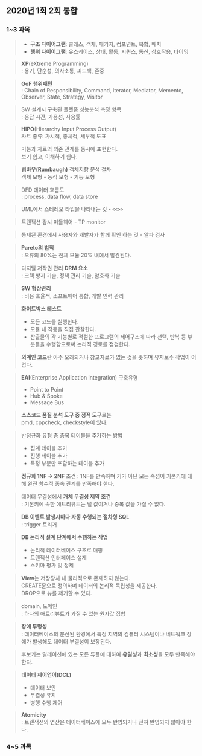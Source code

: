 ## 2020년 1회 2회 통합
### 1~3 과목
> - **구조 다이어그램**: 클래스, 객체, 패키지, 컴포넌트, 복합, 배치  
> - **행위 다이어그램**: 유스케이스, 상태, 활동, 시퀸스, 통신, 상호작용, 타이밍


> **XP**(eXtreme Programming)  
> : 용기, 단순성, 의사소통, 피드백, 존중


> **GoF 행위패턴**  
> : Chain of Responsibility, Command, Iterator, Mediator, Memento, Observer, State, Strategy, Visitor


> SW 설계시 구축된 플랫폼 성능분석 측정 항목  
> : 응답 시간, 가용성, 사용률


> **HIPO**(Hierarchy Input Process Output)  
> 차트 종류: 가시적, 총체적, 세부적 도표  
> 
> 기능과 자료의 의존 관계를 동시에 표현한다.  
> 보기 쉽고, 이해하기 쉽다.


> **럼바우(Rumbaugh)** 객체지향 분석 절차  
> 객체 모형 - 동적 모형 - 기능 모형


> DFD 데이터 흐름도  
> : process, data flow, data store


> UML에서 스테레오 타입을 나타내는 것 - `<<>>`


> 트랜잭션 감시 미들웨어 - TP monitor


> 통제된 환경에서 사용자와 개발자가 함께 확인 하는 것 - 알파 검사


> **Pareto의 법칙**  
> : 오류의 80%는 전체 모듈 20% 내에서 발견된다.


> 디지털 저작권 관리 **DRM 요소**  
> : 크랙 방지 기술, 정책 관리 기술, 암호화 기술


> **SW 형상관리**  
> : 비용 효율적, 소프트웨어 통합, 개발 인력 관리


> **화이트박스 테스트**  
> - 모든 코드를 실행한다.  
> - 모듈 내 작동을 직접 관찰한다.
> - 산출물의 각 기능별로 적절한 프로그램의 제어구조에 따라 선택, 반복 등 부분들을 수행함으로써 논리적 경로를 점검한다.


> **외계인 코드**란 아주 오래되거나 참고자료가 없는 것을 뜻하며 유지보수 작업이 어렵다.


> **EAI**(Enterprise Application Integration) 구축유형  
> - Point to Point
> - Hub & Spoke
> - Message Bus


> **소스코드 품질 분석 도구 중 정적 도구**로는  
> pmd, cppcheck, checkstyle이 있다.


> 반정규화 유형 중 중복 테이블을 추가하는 방법  
> - 집계 테이블 추가
> - 진행 테이블 추가
> - 특정 부분만 포함하는 테이블 추가


> **정규화 1NF -> 2NF** 조건
> : 1NF를 만족하며 키가 아닌 모든 속성이 기본키에 대해 완전 함수적 종속 관계를 만족해야 한다.


> 데이터 무결성에서 **개체 무결성 제약 조건**  
> : 기본키에 속한 애트리뷰트는 널 값이거나 중복 값을 가질 수 없다.


> **DB 이벤트 발생시마다 자동 수행되는 절차형 SQL**  
> : trigger 트리거


> **DB 논리적 설계 단계에서 수행하는 작업**  
> - 논리적 데이터베이스 구조로 매핑
> - 트랜잭션 인터페이스 설계
> - 스키마 평가 및 정제


> **View**는 저장장치 내 물리적으로 존재하지 않는다.  
> CREATE문으로 정의하며 데이터의 논리적 독립성을 제공한다.  
> DROP으로 뷰를 제거할 수 있다.


> domain, 도메인  
> : 하나의 애트리뷰트가 가질 수 있는 원자값 집합


> **장애 투명성**  
> : 데이터베이스의 분산된 환경에서 특정 지역의 컴퓨터 시스템이나 네트워크 장애가 발생해도 데이터 부결성이 보장된다.


> 후보키는 릴레이션에 있는 모든 튜플에 대하여 **유일성**과 **최소성**을 모두 만족해야 한다.


> **데이터 제어언어(DCL)**  
> - 데이터 보안
> - 무결성 유지
> - 병행 수행 제어


> **Atomicity**  
> : 트랜잭션의 연산은 데이터베이스에 모두 반영되거나 전혀 반영되지 않아야 한다.

### 4~5 과목
